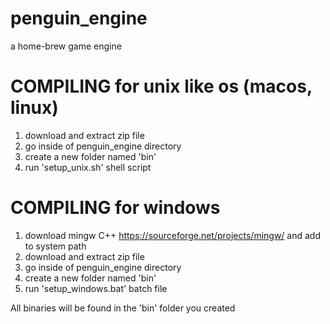 # penguin_engine
a home-brew game engine 
# COMPILING for unix like os (macos, linux)
1. download and extract zip file
2. go inside of penguin_engine directory
3. create a new folder named 'bin'
4. run 'setup_unix.sh' shell script
 
# COMPILING for windows
1. download mingw C++ https://sourceforge.net/projects/mingw/ and add to system path
2. download and extract zip file
3. go inside of penguin_engine directory
4. create a new folder named 'bin'
5. run 'setup_windows.bat' batch file

All binaries will be found in the 'bin' folder you created